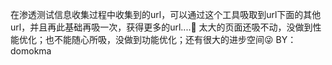 在渗透测试信息收集过程中收集到的url，可以通过这个工具吸取到url下面的其他url，并且再此基础再吸一次，获得更多的url....🤣
太大的页面还吸不动，没做到性能优化；也不能随心所吸，没做到功能优化；还有很大的进步空间😜
BY：domokma
